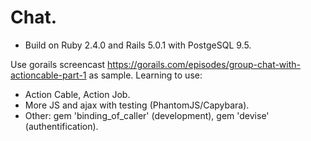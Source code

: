 
# Chat.

* Build on Ruby 2.4.0 and Rails 5.0.1 with PostgeSQL 9.5.

Use gorails screencast https://gorails.com/episodes/group-chat-with-actioncable-part-1 as sample.
Learning to use:
* Action Cable, Action Job.
* More JS and ajax with testing (PhantomJS/Capybara).
* Other: gem 'binding_of_caller' (development), gem 'devise' (authentification).
